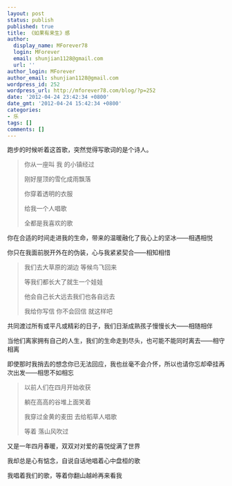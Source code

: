 ```yaml
---
layout: post
status: publish
published: true
title: 《如果有来生》感
author:
  display_name: MForever78
  login: MForever
  email: shunjian1128@gmail.com
  url: ''
author_login: MForever
author_email: shunjian1128@gmail.com
wordpress_id: 252
wordpress_url: http://mforever78.com/blog/?p=252
date: '2012-04-24 23:42:34 +0800'
date_gmt: '2012-04-24 15:42:34 +0800'
categories:
- 乐
tags: []
comments: []
---
```


<p>跑步的时候听着这首歌，突然觉得写歌词的是个诗人。</p>
<blockquote><p>你从一座叫 我 的小镇经过</p>
<p>刚好屋顶的雪化成雨飘落</p>
<p>你穿着透明的衣服</p>
<p>给我一个人唱歌</p>
<p>全都是我喜欢的歌</p></blockquote>
<p>你在合适的时间走进我的生命，带来的温暖融化了我心上的坚冰——相遇相悦</p>
<p>你只在我面前脱开外在的伪装，心与我紧紧契合——相知相惜</p>
<blockquote><p>我们去大草原的湖边 等候鸟飞回来</p>
<p>等我们都长大了就生一个娃娃</p>
<p>他会自己长大远去我们也各自远去</p>
<p>我给你写信 你不会回信 就这样吧</p></blockquote>
<p>共同渡过所有或平凡或精彩的日子，我们日渐成熟孩子慢慢长大——相随相伴</p>
<p>当他们离家拥有自己的人生，我们的生命走到尽头，也可能不能同时离去——相守相离</p>
<p>即使那时我捎去的想念你已无法回应，我也丝毫不会介怀，所以也请你忘却牵挂再次出发——相思不如相忘</p>
<blockquote><p>以前人们在四月开始收获</p>
<p>躺在高高的谷堆上面笑着</p>
<p>我穿过金黄的麦田 去给稻草人唱歌</p>
<p>等着 落山风吹过</p></blockquote>
<p>又是一年四月春暖，双双对对爱的喜悦绽满了世界</p>
<p>我却总是心有惦念，自说自话地唱着心中盘桓的歌</p>
<p>我唱着我们的歌，等着你翻山越岭再来看我</p>

